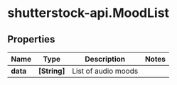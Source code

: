 # shutterstock-api.MoodList

## Properties
Name | Type | Description | Notes
------------ | ------------- | ------------- | -------------
**data** | **[String]** | List of audio moods | 


